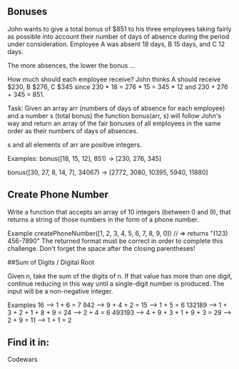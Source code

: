 ## Bonuses

John wants to give a total bonus of $851 to his three employees taking fairly as possible into account their number of days of absence during the period under consideration. Employee A was absent 18 days, B 15 days, and C 12 days.

The more absences, the lower the bonus ...

How much should each employee receive? John thinks A should receive $230, B $276, C $345 since 230 * 18 = 276 * 15 = 345 * 12 and 230 + 276 + 345 = 851.

Task:
Given an array arr (numbers of days of absence for each employee) and a number s (total bonus) the function bonus(arr, s) will follow John's way and return an array of the fair bonuses of all employees in the same order as their numbers of days of absences.

s and all elements of arr are positive integers.

Examples:
bonus([18, 15, 12], 851) -> [230, 276, 345]

bonus([30, 27, 8, 14, 7], 34067) -> [2772, 3080, 10395, 5940, 11880]

## Create Phone Number

Write a function that accepts an array of 10 integers (between 0 and 9), that returns a string of those numbers in the form of a phone number.

Example
createPhoneNumber([1, 2, 3, 4, 5, 6, 7, 8, 9, 0]) // => returns "(123) 456-7890"
The returned format must be correct in order to complete this challenge.
Don't forget the space after the closing parentheses!


##Sum of Digits / Digital Root

Given n, take the sum of the digits of n. If that value has more than one digit, continue reducing in this way until a single-digit number is produced. The input will be a non-negative integer.

Examples
    16  -->  1 + 6 = 7
   942  -->  9 + 4 + 2 = 15  -->  1 + 5 = 6
132189  -->  1 + 3 + 2 + 1 + 8 + 9 = 24  -->  2 + 4 = 6
493193  -->  4 + 9 + 3 + 1 + 9 + 3 = 29  -->  2 + 9 = 11  -->  1 + 1 = 2
## Find it in:

Codewars
